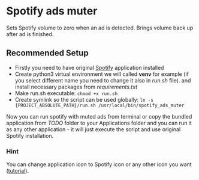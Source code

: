 # Spotify ads muter

Sets Spotify volume to zero when an ad is detected. Brings volume back up after ad is finished.

## Recommended Setup

- Firstly you need to have original [Spotify](https://www.spotify.com/us/download/other/) application installed
- Create python3 virtual environment we will called **venv** for example
(if you select different name you need to change it also in *run.sh* file).
and install necessary packages from *requirements.txt*
- Make run.sh executable: `chmod +x run.sh`
- Create symlink so the script can be used globally:
`ln -s {PROJECT_ABSOLUTE_PATH}/run.sh /usr/local/bin/spotify_ads_muter`

Now you can run spotify with muted ads from terminal or
copy the bundled application from *TODO* folder to your Applications
folder and you can run it as any other application - it will just
execute the script and use original Spotify installation.

### Hint

You can change application icon to Spotify icon or any other icon
you want ([tutorial](https://9to5mac.com/2019/01/17/change-mac-icons/)).
